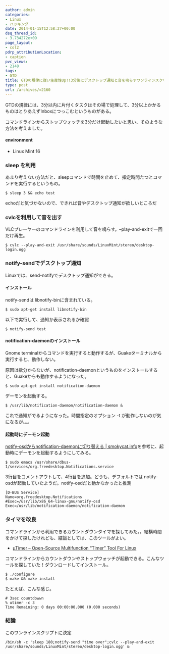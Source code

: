 ```yaml
---
author: admin
categories:
- Linux
- ハッキング
date: 2014-01-15T12:58:27+00:00
dsq_thread_id:
- 3.734272e+09
page_layout:
- col2
pdrp_attributionLocation:
- caption
pvc_views:
- 2148
tags:
- GTD
title: GTDの規律に従い生産性Up!!3分後にデスクトップ通知と音を鳴らすワンラインスクリプト(Linux)
type: post
url: /archives/=2160
---
```


GTDの規律には、3分以内に片付くタスクはその場で処理して、3分以上かかるものはとりあえずInboxにつっこむというものがある。

コマンドラインからストップウォッチを3分だけ起動したいと思い、そのような方法を考えました。

#### environment

  * Linux Mint 16

### sleep を利用

あまり考えない方法だと、sleepコマンドで時間を止めて、指定時間たつとコマンドを実行するというもの。

    $ sleep 3 && echo test
    

echoだと気づかないので、できれば音やデスクトップ通知が欲しいところだ

### cvlcを利用して音を出す

VLCプレーヤーのコマンドラインを利用して音を鳴らす。&#8211;play-and-exitで一回だけ再生。

    $ cvlc --play-and-exit /usr/share/sounds/LinuxMint/stereo/desktop-login.ogg
    

### notify-sendでデスクトップ通知

Linuxでは、send-notifyでデスクトップ通知ができる。

#### インストール

notify-sendは libnotify-binに含まれている。

    $ sudo apt-get install libnotify-bin
    

以下で実行して、通知か表示されるか確認

    $ notify-send test
    

#### notification-daemonのインストール

Gnome terminalからコマンドを実行すると動作するが、Guakeターミナルから実行すると、動作しない。

原因は欲分からないが、notification-daemonというものをインストールすると、Guakeからも動作するようになった。

    $ sudo apt-get install notification-daemon
    

デーモンを起動する。

    $ /usr/lib/notification-daemon/notification-daemon &
    

これで通知がでるようになった。時間指定のオプション -t が動作しないのが気になるが。。。

#### 起動時にデーモン起動

[notify-osdからnotification-daemonに切り替える | smokycat.info][1]を参考に、起動時にデーモンを起動するようにしてみる。

    $ sudo emacs /usr/share/dbus-1/services/org.freedesktop.Notifications.service
    

3行目をコメントアウトして、4行目を追加。どうも、デフォルトでは notify-osdが起動していたようだ。notify-osdだと動かなかったと推測

    [D-BUS Service] 
    Name=org.freedesktop.Notifications
    #Exec=/usr/lib/x86_64-linux-gnu/notify-osd
    Exec=/usr/lib/notification-daemon/notification-daemon
    

### タイマを改良

コマンドラインから利用できるカウントダウンタイマを探してみた。。結構時間をかけて探したけれども、結論としては、このツールがよい。

  * [µTimer &#8211; Open-Source Multifunction “Timer” Tool For Linux][2]

コマンドラインからカウントダウンやストップウォッチが起動できる。こんなツールを探していた！ダウンロードしてインストール。

    $ ./configure
    $ make && make install
    

たとえば、こんな感じ。

    # 3sec countdowwn
    % utimer -c 3
    Time Remaining: 0 days 00:00:00.000 (0.000 seconds)
    

### 結論

このワンラインスクリプトに決定

    /bin/sh -c 'sleep 180;notify-send "time over";cvlc --play-and-exit /usr/share/sounds/LinuxMint/stereo/desktop-login.ogg' &

 [1]: https://smokycat.info/ubuntu/288
 [2]: https://utimer.codealpha.net/utimer/